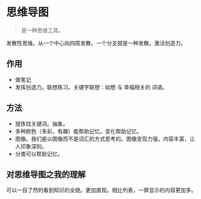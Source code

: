 # 思维导图
> 是一种思维工具。

发散性思维。从一个中心向四周发散。一个分支就是一种发散。激活创造力。

## 作用
* 做笔记
* 发挥创造力。联想练习。关键字联想：如想 与 幸福相关的 词语。

## 方法
* 提炼找关键词。抽象。
* 多种颜色（多彩，有趣）能帮助记忆。变化帮助记忆。
* 图像。我们是以图像而不是词汇的方式思考的。图像变现力强，内容丰富，让人印象深刻。
* 分类可以帮助记忆。

## 对思维导图之我的理解
可以一目了然的看到知识的全貌。更加直观。相比列表，一屏显示的内容更加多。

